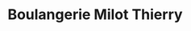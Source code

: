---
title: "Boulangerie Milot Thierry"
url: /etaples/boulangerie-milot-thierry/
shop: boulangerie
---